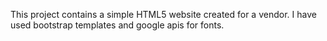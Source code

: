 This project contains a simple HTML5 website created for a vendor. I have used bootstrap templates and google apis for fonts.
